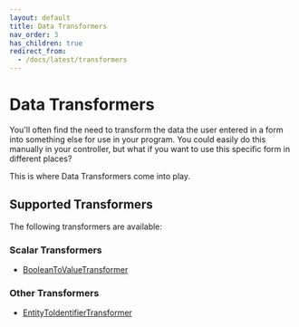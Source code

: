 ```yaml
---
layout: default
title: Data Transformers
nav_order: 3
has_children: true
redirect_from:
  - /docs/latest/transformers
---
```


# Data Transformers

You'll often find the need to transform the data the user entered in a form into something else for use in
your program. You could easily do this manually in your controller, but what if you want to use this
specific form in different places?

This is where Data Transformers come into play.

## Supported Transformers

The following transformers are available:

### Scalar Transformers

* [BooleanToValueTransformer](transformers/boolean-to-value-transformer.html)

### Other Transformers

* [EntityToIdentifierTransformer](transformers/entity-to-identifier-transformer.html)
